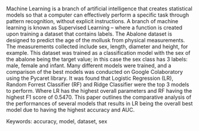 Machine Learning is a branch of artificial intelligence that creates statistical models so that a computer can effectively perform a specific task through pattern recognition, without explicit instructions. A branch of machine learning is known as Supervised Learning – where a function is created upon training a dataset that contains labels. The Abalone dataset is designed to predict the age of the mollusk from physical measurements. The measurements collected include sex, length, diameter and height, for example. This dataset was trained as a classification model with the sex of the abalone being the target value; in this case the sex class has 3 labels: male, female and infant. Many different models were trained, and a comparison of the best models was conducted on Google Colaboratory using the Pycaret library. It was found that Logistic Regression (LR), Random Forrest Classifier (RF) and Ridge Classifier were the top 3 models to perform. Where LR has the highest overall parameters and RF having the highest F1 score of 0.5470. This paper outlines the comparative analysis of the performances of several models that results in LR being the overall best model due to having the highest accuracy and AUC. 

Keywords: accuracy, model, dataset, sex
